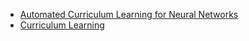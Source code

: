 * [Automated Curriculum Learning for Neural Networks](https://arxiv.org/pdf/1704.03003.pdf)
* [Curriculum Learning](https://ronan.collobert.com/pub/matos/2009_curriculum_icml.pdf)
